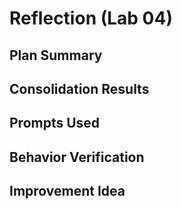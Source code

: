 # Reflection (Lab 04)

## Plan Summary

## Consolidation Results

## Prompts Used

## Behavior Verification

## Improvement Idea

